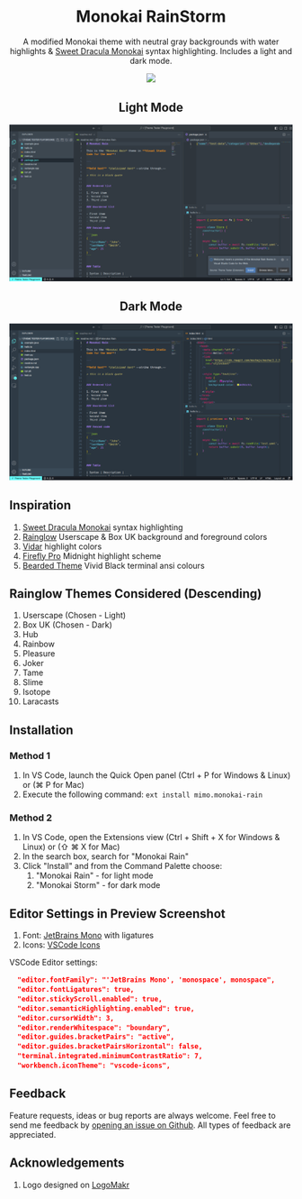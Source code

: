 <h1 align="center">Monokai RainStorm</h1>

<p align="center">
    A modified Monokai theme with neutral gray backgrounds with water highlights &
    <a href="https://marketplace.visualstudio.com/items?itemName=lefd.sweetdracula-monokai">Sweet Dracula Monokai</a> syntax highlighting.
    Includes a light and dark mode.
</p>

<p align="center">
    <a title="Preview" href="https://vscode.dev/theme/mimo.monokai-rain">
        <img src="https://img.shields.io/badge/preview-grey?style=for-the-badge&logo=visualstudiocode&color=A6E22E&logoColor=000000">
    </a>
</p>

<h2 align="center">Light Mode</h2>

![Preview of light theme](assets/images/preview-light.png "Light theme preview")

<h2 align="center">Dark Mode</h2>

![Preview of dark theme](assets/images/preview-dark.png "Dark theme preview")

## Inspiration

1. [Sweet Dracula Monokai](https://marketplace.visualstudio.com/items?itemName=lefd.sweetdracula-monokai) syntax highlighting
3. [Rainglow](https://marketplace.visualstudio.com/items?itemName=daylerees.rainglow) Userscape & Box UK background and foreground colors
4. [Vidar](https://marketplace.visualstudio.com/items?itemName=Vidar.24x7dev-design) highlight colors
5. [Firefly Pro](https://marketplace.visualstudio.com/items?itemName=ankitcode.firefly) Midnight highlight scheme
6. [Bearded Theme](https://marketplace.visualstudio.com/items?itemName=BeardedBear.beardedtheme) Vivid Black terminal ansi colours

## Rainglow Themes Considered (Descending)

1. Userscape (Chosen - Light)
2. Box UK (Chosen - Dark)
3. Hub
4. Rainbow
5. Pleasure
6. Joker
7. Tame
8. Slime
9. Isotope
10. Laracasts

## Installation

### Method 1
1. In VS Code, launch the Quick Open panel (Ctrl + P for Windows & Linux) or (⌘ P for Mac)
2. Execute the following command:
```ext install mimo.monokai-rain```

### Method 2
1. In VS Code, open the Extensions view (Ctrl + Shift + X for Windows & Linux) or (⇧ ⌘ X for Mac)
2. In the search box, search for "Monokai Rain"
3. Click "Install" and from the Command Palette choose:
     1. "Monokai Rain" - for light mode
     2. "Monokai Storm" - for dark mode


## Editor Settings in Preview Screenshot

1. Font: [JetBrains Mono](https://www.jetbrains.com/lp/mono/) with ligatures
2. Icons: [VSCode Icons](https://marketplace.visualstudio.com/items?itemName=vscode-icons-team.vscode-icons)

VSCode Editor settings:
```json
  "editor.fontFamily": "'JetBrains Mono', 'monospace', monospace",
  "editor.fontLigatures": true,
  "editor.stickyScroll.enabled": true,
  "editor.semanticHighlighting.enabled": true,
  "editor.cursorWidth": 3,
  "editor.renderWhitespace": "boundary",
  "editor.guides.bracketPairs": "active",
  "editor.guides.bracketPairsHorizontal": false,
  "terminal.integrated.minimumContrastRatio": 7,
  "workbench.iconTheme": "vscode-icons",
```

## Feedback
Feature requests, ideas or bug reports are always welcome. Feel free to send me feedback by [opening an issue on Github](https://github.com/michellemounde/monokai-rain/issues/new). All types of feedback are appreciated.

## Acknowledgements
1. Logo designed on [LogoMakr](https://logomakr.com/)
